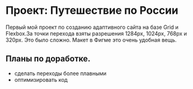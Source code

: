 # Проект: Путешествие по России
Первый мой проект по созданию адаптивного сайта на базе Grid и Flexbox.За точки перехода взяты разрешения 1284px, 1024px, 768px и 320px. Это было сложно. Макет в Фигме это очень удобная вещь.

## Планы по доработке.
* сделать переходы более плавными
* оптимизировать код

